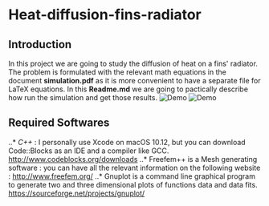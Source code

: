 # Heat-diffusion-fins-radiator

## Introduction
In this project we are going to study the diffusion of heat on a fins' radiator. The problem is formulated with the relevant math equations in the document **simulation.pdf** as it is more convenient to have a separate file for LaTeX equations. In this **Readme.md** we are going to pactically describe how run the simulation and get those results.
![Demo](https://user-images.githubusercontent.com/16581022/34326109-4645c7ba-e89d-11e7-9b0f-33a6615bc7df.gif)
![Demo](https://user-images.githubusercontent.com/16581022/34326126-9bcd3e16-e89d-11e7-8148-3dfce9371c9e.gif)

## Required Softwares
..* *C++* : I personally use  Xcode on macOS 10.12, but you can download Code::Blocks as an IDE and a compiler like GCC. 
http://www.codeblocks.org/downloads
..* Freefem++ is a Mesh generating software : you can have all the relevant information on the following website : http://www.freefem.org/
..* Gnuplot is a command line graphical program to generate two and three dimensional plots of functions data and data fits.
https://sourceforge.net/projects/gnuplot/

